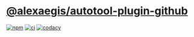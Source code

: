 # [@alexaegis/autotool-plugin-github](https://github.com/AlexAegis/js-tooling/tree/master/packages/setup-github)

[![npm](https://img.shields.io/npm/v/@alexaegis/autotool-plugin-github/latest)](https://www.npmjs.com/package/@alexaegis/autotool-plugin-github)
[![ci](https://github.com/AlexAegis/js-tooling/actions/workflows/cicd.yml/badge.svg)](https://github.com/AlexAegis/js-tooling/actions/workflows/cicd.yml)
[![codacy](https://app.codacy.com/project/badge/Grade/7939332dc9454dc1b0529e720ff902e6)](https://www.codacy.com/gh/AlexAegis/js-tooling/dashboard?utm_source=github.com&utm_medium=referral&utm_content=AlexAegis/js-tooling&utm_campaign=Badge_Grade)
